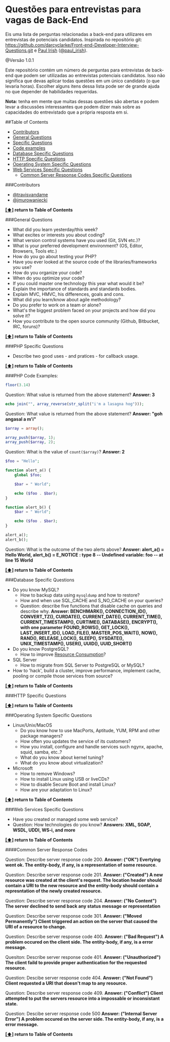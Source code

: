 Questões para entrevistas para vagas de Back-End
===

Eis uma lista de perguntas relacionadas a back-end para utilizares em entrevistas de potenciais candidatos.
Inspirada no repositório git: https://github.com/darcyclarke/Front-end-Developer-Interview-Questions.git e [Paul Irish](http://paulirish.com) ([@paul_irish](http://twitter.com/paul_irish)).

@Versão 1.0.1

Este repositório contém um número de perguntas para entrevistas de back-end que podem ser utilizadas ao entrevistas potenciais candidatos.
Isso não significa que devas aplicar todas questões em um único candidato (o que levaria horas).
Escolher alguns itens dessa lista pode ser de grande ajuda no que depender de habilidades requeridas.

**Nota:** tenha em mente que muitas dessas questões são abertas e podem levar a discussões interessantes que podem dizer mais sobre as capacidades do entrevistado que a própria resposta em si.

##<a name="toc">Table of Contents</a>
* [Contributors](#contributors)
* [General Questions](#general)
* [Specific Questions](#specific)
* [Code examples](#codeexamples)
* [Database Specific Questions](#databasespecific)
* [HTTP Specific Questions](#httpspecific)
* [Operating System Specific Questions](#osespecific)
* [Web Services Specific Questions](#webservicesespecific)
	* [Common Server Response Codes Specific Questions](#csrcspecific)

###<a name="contributors">Contributors</a>

* [@travisvandame](http://www.twitter.com/travisvandame)
* [@jmurowaniecki](http://twitter.com/jmurowaniecki)

**[[⬆]](#toc) return to Table of Contents**

###<a name="general">General Questions</a>

* What did you learn yesterday/this week?
* What excites or interests you about coding?
* What version control systems have you used (Git, SVN etc.)?
* What is your preferred development environment? (OS, Editor, Browsers, Tools etc.)
* How do you go about testing your PHP?
* Have you ever looked at the source code of the libraries/frameworks you use?
* How do you organize your code?
* When do you optimize your code?
* If you could master one technology this year what would it be?
* Explain the importance of standards and standards bodies.
* Explain MVC, HMVC, his differences, goals and cons.
* What did you learn/know about agile methodology?
* Do you prefer to work on a team or alone?
* What's the biggest problem faced on your projects and how did you solve it?
* How you contribute to the open source community (Github, Bitbucket, IRC, foruns)?

**[[⬆]](#toc) return to Table of Contents**

###<a name="specific">PHP Specific Questions</a>

* Describe two good uses - and pratices - for callback usage.

**[[⬆]](#toc) return to Table of Contents**

###<a name="codeexamples">PHP Code Examples:</a>

```php
floor(3.14)
```
Question: What value is returned from the above statement? **Answer: 3**

```php
echo join("", array_reverse(str_split("i'm a lasagna hog")));
```
Question: What value is returned from the above statement? **Answer: "goh angasal a m'i"**

```PHP
$array = array();

array_push($array, 1);
array_push($array, 2);
```
Question: What is the value of `count($array)`? **Answer: 2**

```PHP
$foo = "Hello";

function alert_a() {
	global $foo;

	$bar = " World";

	echo ($foo . $bar);
}

function alert_b() {
	$bar = " World";

	echo ($foo . $bar);
}

alert_a();
alert_b();
```
Question: What is the outcome of the two alerts above? **Answer: alert_a() = Hello World, alert_b() = E_NOTICE : type 8 -- Undefined variable: foo -- at line 15 World**

**[[⬆]](#toc) return to Table of Contents**

###<a name="databasespecific">Database Specific Questions</a>

* Do you know MySQL?
	* How to backup data using `mysqldump` and how to restore?
	* How and when use SQL_CACHE and S_NO_CACHE on your queries?
	* Question: describe five functions that disable cache on queries and describe why. **Answer: BENCHMARK(), CONNECTION_ID(), CONVERT_TZ(), CURDATE(), CURRENT_DATE(), CURRENT_TIME(), CURRENT_TIMESTAMP(), CURTIME(), DATABASE(), ENCRYPT(), with one parameter FOUND_ROWS(), GET_LOCK(), LAST_INSERT_ID(), LOAD_FILE(), MASTER_POS_WAIT(), NOW(), RAND(), RELEASE_LOCK(), SLEEP(), SYSDATE(), UNIX_TIMESTAMP(), USER(), UUID(), UUID_SHORT()**
* Do you know PostgreSQL?
	* How to improve [Resource Consumption](http://www.postgresql.org/docs/current/static/runtime-config-resource.html)?
* SQL Server
	* How to migrate from SQL Server to PostgreSQL or MySQL?
* How to 'hack', build a cluster, improve performance, implement cache, pooling or compile those services from source?

**[[⬆]](#toc) return to Table of Contents**

###<a name="httpspecific">HTTP Specific Questions</a>

**[[⬆]](#toc) return to Table of Contents**

###<a name="osespecific">Operating System Specific Questions</a>

* Linux/Unix/MacOS
	* Do you know how to use MacPorts, Aptitude, YUM, RPM and other package managers?
	* How often you updates the service of its customers?
	* How you install, configure and handle services such ngynx, apache, squid, samba, etc..?
	* What do you know about kernel tuning?
	* What do you know about virtualization?
* Microsoft
	* How to remove Windows?
	* How to install Linux using USB or liveCDs?
	* How to disable Secure Boot and install Linux?
	* How are your adaptation to Linux?

**[[⬆]](#toc) return to Table of Contents**

###<a name="webservicesespecific">Web Services Specific Questions</a>

* Have you created or managed some web service?
* Question: How technologies do you know? **Answers: XML, SOAP, WSDL, UDDI, WS-i, and more**

**[[⬆]](#toc) return to Table of Contents**

####<a name="csrcspecific">Common Server Response Codes</a>

Question: Describe server response code 200. **Answer: ("OK") Evertying went ok. The entity-body, if any, is a representation of some resource.**

Question: Describe server response code 201. **Answer: ("Created") A new resource was created at the client's request. The location header should contain a URI to the new resource and the entity-body should contain a represntation of the newly created resource.**

Question: Describe server response code 204. **Answer: ("No Content") The server declined to send back any status message or representation**

Question: Describe server response code 301. **Answer: ("Moved Permanently") Client triggered an action on the server that caused the URI of a resource to change.**

Question: Describe server response code 400. **Answer: ("Bad Request") A problem occured on the client side. The entity-body, if any, is a error message.**

Quesiton: Describe server response code 401. **Answer: ("Unauthorized") The client faild to provide proper authentication for the requested resource.**

Question: Descibe server response code 404. **Answer: ("Not Found") Client requested a URI that doesn't map to any resource.**

Question: Describe server response code 409. **Answer: ("Conflict") Client attempted to put the servers resource into a impossable or inconsistant state.**

Question: Descibe server response code 500 **Answer: ("Internal Server Error") A problem occured on the server side. The entity-body, if any, is a error message.**

**[[⬆]](#toc) return to Table of Contents**
